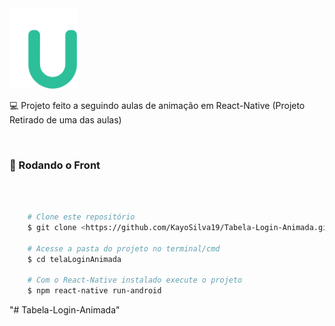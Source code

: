 


<img id="logo" src="./src/assets/logo.png" alt="Logo Do Projeto">
</br>
<p aling="center"> 💻 Projeto feito a seguindo aulas de animação em React-Native (Projeto Retirado de uma das aulas)</p>

</br>

### 🎲 Rodando o Front 
<br>

```bash

    # Clone este repositório  
    $ git clone <https://github.com/KayoSilva19/Tabela-Login-Animada.git>

    # Acesse a pasta do projeto no terminal/cmd
    $ cd telaLoginAnimada

    # Com o React-Native instalado execute o projeto
    $ npm react-native run-android

```

"# Tabela-Login-Animada" 

